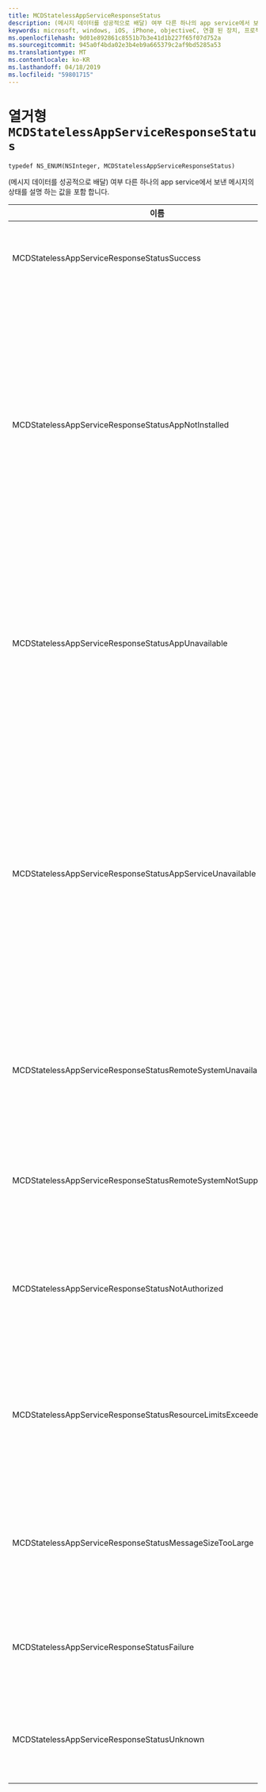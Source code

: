 ```yaml
---
title: MCDStatelessAppServiceResponseStatus
description: (메시지 데이터를 성공적으로 배달) 여부 다른 하나의 app service에서 보낸 메시지의 상태를 설명 하는 값을 포함 합니다.
keywords: microsoft, windows, iOS, iPhone, objectiveC, 연결 된 장치, 프로젝트 로마
ms.openlocfilehash: 9d01e892861c8551b7b3e41d1b227f65f07d752a
ms.sourcegitcommit: 945a0f4bda02e3b4eb9a665379c2af9bd5285a53
ms.translationtype: MT
ms.contentlocale: ko-KR
ms.lasthandoff: 04/18/2019
ms.locfileid: "59801715"
---
```

# <a name="enum-mcdstatelessappserviceresponsestatus"></a>열거형 `MCDStatelessAppServiceResponseStatus`

`typedef NS_ENUM(NSInteger, MCDStatelessAppServiceResponseStatus)`

 (메시지 데이터를 성공적으로 배달) 여부 다른 하나의 app service에서 보낸 메시지의 상태를 설명 하는 값을 포함 합니다.


| 이름    |값   |설명   |                  
|------ |------- |--|
|MCDStatelessAppServiceResponseStatusSuccess | 0| 메시지가는 성공적으로 배달 되었습니다. |
|MCDStatelessAppServiceResponseStatusAppNotInstalled | 1| 연결을 시도한 app service에 대 한 패키지를 장치에 설치 되지 않았습니다. 패키지 theap p 서비스에 연결을 시도 하기 전에 설치 되어 있는지 확인 합니다. |
|MCDStatelessAppServiceResponseStatusAppUnavailable | 2 | 연결을 시도한 app service에 대 한 패키지에 일시적으로 사용할 수 없는 경우 나중에 다시 연결 하려고 합니다. |
|MCDStatelessAppServiceResponseStatusAppServiceUnavailable | 3 | 지정 된 패키지 ID 사용 하 여 앱 설치 되어 사용할 수 있지만 앱에 지정 된 app service에 대 한 지원을 선언 하지 않습니다. App service의 이름 및 앱의 버전이 올바른지 확인 합니다. |
|MCDStatelessAppServiceResponseStatusRemoteSystemUnavailable | 4 | 원격 장치에 연결을 설정할 수 없어 메시지를 배달 하지 못했습니다.|
|MCDStatelessAppServiceResponseStatusRemoteSystemNotSupportedByApp | 5 | 원격 응용 프로그램 원격 연결을 지원 하도록 구성 되지 않았습니다. |
|MCDStatelessAppServiceResponseStatusNotAuthorized | 6 | App service가 원격 장치와 통신할 수 있는 권한이 없습니다. |
|MCDStatelessAppServiceResponseStatusResourceLimitsExceeded | 7 | 원격 앱 서비스의 프로그램 메모리 한도 초과 했기 때문에 메시지를 배달 하지 못했습니다.|
|MCDStatelessAppServiceResponseStatusMessageSizeTooLarge | 8 | 허용 되는 크기를 초과 했기 때문에 메시지를 배달 하지 못했습니다. |
|MCDStatelessAppServiceResponseStatusFailure | 9 | 네트워크 오류로 인해 메시지를 배달 하지 못했습니다. |
|MCDStatelessAppServiceResponseStatusUnknown | 10 |알 수 없는 이유로 메시지를 배달 하지 못했습니다. |